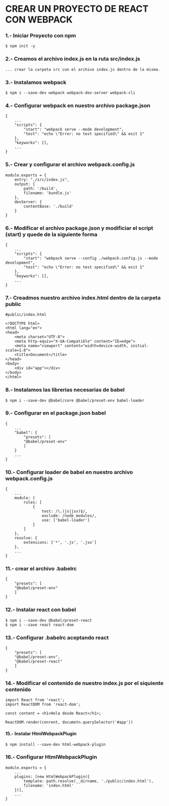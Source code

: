 # CREAR UN PROYECTO DE REACT CON WEBPACK

### 1.- Iniciar Proyecto con npm

    $ npm init -y


### 2.- Creamos el archivo index.js en la ruta src/index.js

    ... crear la carpeta src con el archivo index.js dentro de la misma.

### 3.- Instalamos webpack

    $ npm i --save-dev webpack webpack-dev-server webpack-cli


### 4.- Configurar webpack en nuestro archivo package.json

    {
        ...
        "scripts": {
            "start": "webpack serve --mode development",
            "test": "echo \"Error: no test specified\" && exit 1"
        },
        "keyworks": [],
        ...
    }

### 5.- Crear y configurar el archivo webpack.config.js

    module.exports = {
        entry: "./src/index.js",
        output: {
            path: '/build',
            filename: 'bundle.js'
        },
        devServer: {
            contentBase: './build'
        }
    }

### 6.- Modificar el archivo package.json y modificiar el script (start) y quede de la siguiente forma

    {   
        ...
        "scripts": {
            "start": "webpack serve --config ./webpack.config.js --mode development",
            "test": "echo \"Error: no test specified\" && exit 1"
        },
        "keyworks": [],
        ...
    }

### 7.- Creadmos nuestro archivo index.html dentro de la carpeta public

    #public/index.html

    <!DOCTYPE html>
    <html lang="en">
    <head>
        <meta charset="UTF-8">
        <meta http-equiv="X-UA-Compatible" content="IE=edge">
        <meta name="viewport" content="width=device-width, initial-scale=1.0">
        <title>Document</title>
    </head>
    <body>
        <div id="app"></div>
    </body>
    </html>

### 8.- Instalamos las librerias necesarias de babel

    $ npm i --save-dev @babel/core @babel/preset-env babel-loader

### 9.- Configurar en el package.json babel

    {
        ...
        "babel": {
            "presets": [
            "@babel/preset-env"
            ]
        }
        ...
    }

### 10.- Configurar loader de babel en nuestro archivo webpack.config.js

    {
        ...
        module: {
            rules: [
                {
                    test: /\.(js|jsx)$/,
                    exclude: /node_modules/,
                    use: ['babel-loader']
                }
            ]
        },
        resolve: {
            extensions: ['*', '.js', '.jsx']
        },
        ...
    }

### 11.- crear el archivo .babelrc

    {
        "presets": [
        "@babel/preset-env"
        ]
    }

### 12.- Instalar react con babel 

    $ npm i --save-dev @babel/preset-react
    $ npm i --save react react-dom

### 13.- Configurar .babelrc aceptando react

    {
        "presets": [
        "@babel/preset-env",
        "@babel/preset-react"
        ]
    }

### 14.- Modificar el contenido de nuestro index.js por el siquiente contenido

    import React from 'react';
    import ReactDOM from 'react-dom';

    const content = <h1>Hola desde React</h1>;

    ReactDOM.render(conrent, documetn.querySelector('#app'))

#### 15.- Instalar HtmlWebpackPlugin

    $ npm install --save-dev html-webpack-plugin


### 16.- Configurar HtmlWebpackPlugin

    module.exports = {
        ...
        plugins: [new HtmlWebpackPlugin({
            template: path.resolve(__dirname, './public/index.html'),
            filename: 'index.html'
        })],
        ...
    }